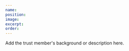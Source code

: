 ```yaml
---
name: 
position: 
image: 
excerpt: 
order: 
---
```


Add the trust member's background or description here.